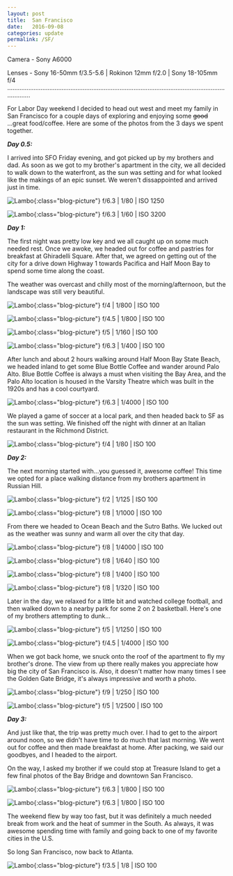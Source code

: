 ```yaml
---
layout: post
title:  San Francisco
date:   2016-09-08
categories: update
permalink: /SF/
---
```


Camera - Sony A6000

Lenses - Sony 16-50mm f/3.5-5.6 | Rokinon 12mm f/2.0 | Sony 18-105mm f/4
.........................................................................................................................................

For Labor Day weekend I decided to head out west and meet my family in San Francisco for a couple days of exploring and enjoying some ~~good~~ ...great food/coffee. Here are some of the photos from the 3 days we spent together.

**_Day 0.5:_**

I arrived into SFO Friday evening, and got picked up by my brothers and dad. As soon as we got to my brother's apartment in the city, we all decided to walk down to the waterfront, as the sun was setting and for what looked like the makings of an epic sunset. We weren't dissappointed and arrived just in time. 

![Lambo](https://c1.staticflickr.com/9/8163/29540428375_9e017bedfa_b.jpg){:class="blog-picture"}
f/6.3 | 1/80 | ISO 1250


![Lambo](https://c1.staticflickr.com/9/8559/29540424195_1ae329ec62_b.jpg){:class="blog-picture"}
f/6.3 | 1/60 | ISO 3200

**_Day 1:_**

The first night was pretty low key and we all caught up on some much needed rest. Once we awoke, we headed out for coffee and pastries for breakfast at Ghiradelli Square. After that, we agreed on getting out of the city for a drive down Highway 1 towards Pacifica and Half Moon Bay to spend some time along the coast.

The weather was overcast and chilly most of the morning/afternoon, but the landscape was still very beautiful.

![Lambo](https://c1.staticflickr.com/9/8427/29540432285_0465465c25_b.jpg){:class="blog-picture"}
f/4 | 1/800 | ISO 100

![Lambo](https://c1.staticflickr.com/9/8012/29431234912_ed8a219382_c.jpg){:class="blog-picture"}
f/4.5 | 1/800 | ISO 100

![Lambo](https://c1.staticflickr.com/9/8362/29540448005_f9aef9d0cb_b.jpg){:class="blog-picture"}
f/5 | 1/160 | ISO 100

![Lambo](https://c1.staticflickr.com/9/8844/29431241372_986ecb36cd_c.jpg){:class="blog-picture"}
f/6.3 | 1/400 | ISO 100

After lunch and about 2 hours walking around Half Moon Bay State Beach, we headed inland to get some Blue Bottle Coffee and wander around Palo Alto. Blue Bottle Coffee is always a must when visiting the Bay Area, and the Palo Alto location is housed in the Varsity Theatre which was built in the 1920s and has a cool courtyard.

![Lambo](https://c2.staticflickr.com/8/7714/29459926361_cf372b9f3c_b.jpg){:class="blog-picture"}
f/6.3 | 1/4000 | ISO 100

We played a game of soccer at a local park, and then headed back to SF as the sun was setting. We finished off the night with dinner at an Italian restaurant in the Richmond District. 

![Lambo](https://c1.staticflickr.com/9/8105/29459931301_3d7faa0e05_b.jpg){:class="blog-picture"}
f/4 | 1/80 | ISO 100

**_Day 2:_**

The next morning started with...you guessed it, awesome coffee! This time we opted for a place walking distance from my brothers apartment in Russian Hill.

![Lambo](https://c1.staticflickr.com/9/8322/29459942161_8245799e26_b.jpg){:class="blog-picture"}
f/2 | 1/125 | ISO 100

![Lambo](https://c1.staticflickr.com/9/8051/29459938951_fb58254731_b.jpg){:class="blog-picture"}
f/8 | 1/1000 | ISO 100

From there we headed to Ocean Beach and the Sutro Baths. We lucked out as the weather was sunny and warm all over the city that day.

![Lambo](https://c1.staticflickr.com/9/8098/29459945961_c7352f1192_b.jpg){:class="blog-picture"}
f/8 | 1/4000 | ISO 100

![Lambo](https://c1.staticflickr.com/9/8065/29506285666_e5baafa019_b.jpg){:class="blog-picture"}
f/8 | 1/640 | ISO 100

![Lambo](https://c1.staticflickr.com/9/8331/29459961791_afece3ab9a_b.jpg){:class="blog-picture"}
f/8 | 1/400 | ISO 100

![Lambo](https://c1.staticflickr.com/9/8835/28917960663_aae2249a80_c.jpg){:class="blog-picture"}
f/8 | 1/320 | ISO 100

Later in the day, we relaxed for a little bit and watched college football, and then walked down to a nearby park for some 2 on 2 basketball. Here's one of my brothers attempting to dunk...

![Lambo](https://c1.staticflickr.com/9/8034/28918001143_1784b9d688_b.jpg){:class="blog-picture"}
f/5 | 1/1250 | ISO 100

![Lambo](https://c1.staticflickr.com/9/8020/28917992533_5a993919b1_c.jpg){:class="blog-picture"}
f/4.5 | 1/4000 | ISO 100

When we got back home, we snuck onto the roof of the apartment to fly my brother's drone. The view from up there really makes you appreciate how big the city of San Francisco is. Also, it doesn't matter how many times I see the Golden Gate Bridge, it's always impressive and worth a photo.

![Lambo](https://c1.staticflickr.com/9/8280/29250836490_0bae3131a1_c.jpg){:class="blog-picture"}
f/9 | 1/250 | ISO 100

![Lambo](https://c1.staticflickr.com/9/8208/28918003833_e4a4edd666_b.jpg){:class="blog-picture"}
f/5 | 1/2500 | ISO 100

**_Day 3:_**

And just like that, the trip was pretty much over. I had to get to the airport around noon, so we didn't have time to do much that last morning. We went out for coffee and then made breakfast at home. After packing, we said our goodbyes, and I headed to the airport.

On the way, I asked my brother if we could stop at Treasure Island to get a few final photos of the Bay Bridge and downtown San Francisco.

![Lambo](https://c1.staticflickr.com/9/8669/29431335362_1ce0f5c6ca_b.jpg){:class="blog-picture"}
f/6.3 | 1/800 | ISO 100

![Lambo](https://c1.staticflickr.com/9/8424/28915572914_dff9d5808d_c.jpg){:class="blog-picture"}
f/6.3 | 1/800 | ISO 100

The weekend flew by way too fast, but it was definitely a much needed break from work and the heat of summer in the South. As always, it was awesome spending time with family and going back to one of my favorite cities in the U.S.

So long San Francisco, now back to Atlanta.

![Lambo](https://c1.staticflickr.com/9/8166/29250882180_e27394d846_b.jpg){:class="blog-picture"}
f/3.5 | 1/8 | ISO 100
